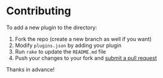 # Contributing

To add a new plugin to the directory:

1. Fork the repo (create a new branch as well if you want)
2. Modify `plugins.json` by adding your plugin
3. Run `rake` to update the `README.md` file
4. Push your changes to your fork and [submit a pull request](https://github.com/sketchplugins/plugin-directory/compare/)

Thanks in advance!
